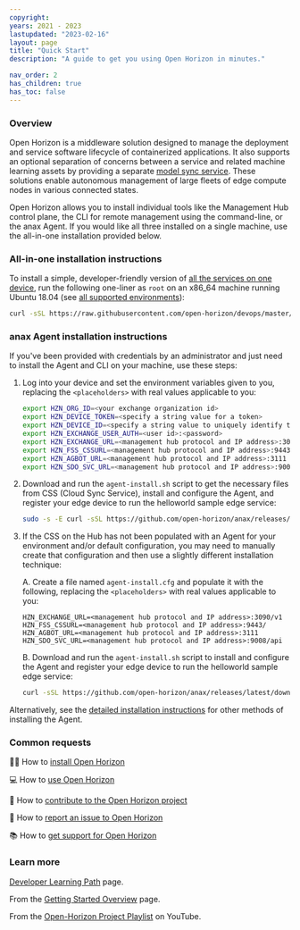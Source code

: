 ```yaml
---
copyright:
years: 2021 - 2023
lastupdated: "2023-02-16"
layout: page
title: "Quick Start"
description: "A guide to get you using Open Horizon in minutes."

nav_order: 2
has_children: true
has_toc: false
---
```


### Overview

Open Horizon is a middleware solution designed to manage the deployment and service software lifecycle of containerized applications. It also supports an optional separation of concerns between a service and related machine learning assets by providing a separate [model sync service](https://open-horizon.github.io/docs/developing/model_management_details/#model_management_details).  These solutions enable autonomous management of large fleets of edge compute nodes in various connected states.

Open Horizon allows you to install individual tools like the Management Hub control plane, the CLI for remote management using the command-line, or the anax Agent.  If you would like all three installed on a single machine, use the all-in-one installation provided below.

### All-in-one installation instructions

To install a simple, developer-friendly version of [all the services on one device](https://open-horizon.github.io/docs/mgmt-hub/docs/), run the following one-liner as `root` on an x86_64 machine running Ubuntu 18.04 (see [all supported environments](https://open-horizon.github.io/docs/installing/adding_devices/#suparch-horizon)):

```bash
curl -sSL https://raw.githubusercontent.com/open-horizon/devops/master/mgmt-hub/deploy-mgmt-hub.sh | bash
```

### anax Agent installation instructions

If you've been provided with credentials by an administrator and just need to install the Agent and CLI on your machine, use these steps:

1. Log into your device and set the environment variables given to you, replacing the `<placeholders>` with real values applicable to you:

   ```bash
   export HZN_ORG_ID=<your exchange organization id>
   export HZN_DEVICE_TOKEN=<specify a string value for a token>
   export HZN_DEVICE_ID=<specify a string value to uniquely identify this device>
   export HZN_EXCHANGE_USER_AUTH=<user id>:<password>
   export HZN_EXCHANGE_URL=<management hub protocol and IP address>:3090/v1
   export HZN_FSS_CSSURL=<management hub protocol and IP address>:9443/
   export HZN_AGBOT_URL=<management hub protocol and IP address>:3111
   export HZN_SDO_SVC_URL=<management hub protocol and IP address>:9008/api
   ```

1. Download and run the `agent-install.sh` script to get the necessary files from CSS (Cloud Sync Service), install and configure the Agent, and register your edge device to run the helloworld sample edge service:

   ```bash
   sudo -s -E curl -sSL https://github.com/open-horizon/anax/releases/latest/download/agent-install.sh | bash -s -- -i css: -p IBM/pattern-ibm.helloworld -w '*' -T 120
   ```

1. If the CSS on the Hub has not been populated with an Agent for your environment and/or default configuration, you may need to manually create that configuration and then use a slightly different installation technique:

   A. Create a file named `agent-install.cfg` and populate it with the following, replacing the `<placeholders>` with real values applicable to you:

   ```text
   HZN_EXCHANGE_URL=<management hub protocol and IP address>:3090/v1
   HZN_FSS_CSSURL=<management hub protocol and IP address>:9443/
   HZN_AGBOT_URL=<management hub protocol and IP address>:3111
   HZN_SDO_SVC_URL=<management hub protocol and IP address>:9008/api
   ```
  
   B. Download and run the `agent-install.sh` script to install and configure the Agent and register your edge device to run the helloworld sample edge service:

   ```bash
   curl -sSL https://github.com/open-horizon/anax/releases/latest/download/agent-install.sh | bash -s -- -i anax: -k ./agent-install.cfg -c css: -p IBM/pattern-ibm.helloworld -w '*' -T 120
   ```

Alternatively, see the [detailed installation instructions](https://open-horizon.github.io/docs/installing/registration/#registration) for other methods of installing the Agent.

### Common requests

👩‍💻 How to [install Open Horizon](common-requests/install.md)

💻 How to [use Open Horizon](common-requests/use.md)

💾 How to [contribute to the Open Horizon project](common-requests/contribute.md)

🐞 How to [report an issue to Open Horizon](common-requests/report-an-issue.md)

📚 How to [get support for Open Horizon](common-requests/get-technical-support.md)

### Learn more

[Developer Learning Path](/docs/getting_started/developer_learning_path/) page.

From the [Getting Started Overview](/docs/getting_started/overview_oh/) page.

From the [Open-Horizon Project Playlist](https://www.youtube.com/playlist?list=PLgohd895XSUddtseFy4HxCqTqqlYfW8Ix) on YouTube.
